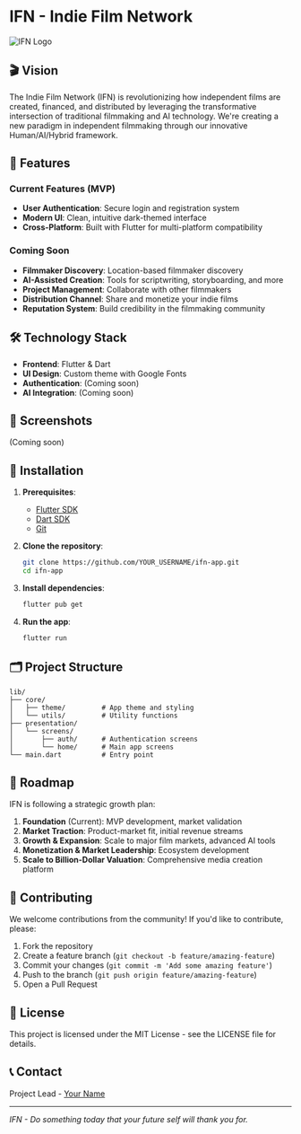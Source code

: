 # IFN - Indie Film Network

![IFN Logo](https://via.placeholder.com/150x150.png?text=IFN)

## 🎬 Vision

The Indie Film Network (IFN) is revolutionizing how independent films are created, financed, and distributed by leveraging the transformative intersection of traditional filmmaking and AI technology. We're creating a new paradigm in independent filmmaking through our innovative Human/AI/Hybrid framework.

## 🚀 Features

### Current Features (MVP)
- **User Authentication**: Secure login and registration system
- **Modern UI**: Clean, intuitive dark-themed interface
- **Cross-Platform**: Built with Flutter for multi-platform compatibility

### Coming Soon
- **Filmmaker Discovery**: Location-based filmmaker discovery
- **AI-Assisted Creation**: Tools for scriptwriting, storyboarding, and more
- **Project Management**: Collaborate with other filmmakers
- **Distribution Channel**: Share and monetize your indie films
- **Reputation System**: Build credibility in the filmmaking community

## 🛠️ Technology Stack

- **Frontend**: Flutter & Dart
- **UI Design**: Custom theme with Google Fonts
- **Authentication**: (Coming soon)
- **AI Integration**: (Coming soon)

## 📱 Screenshots

(Coming soon)

## 🔧 Installation

1. **Prerequisites**:
   - [Flutter SDK](https://flutter.dev/docs/get-started/install)
   - [Dart SDK](https://dart.dev/get-dart)
   - [Git](https://git-scm.com/downloads)

2. **Clone the repository**:
   ```bash
   git clone https://github.com/YOUR_USERNAME/ifn-app.git
   cd ifn-app
   ```

3. **Install dependencies**:
   ```bash
   flutter pub get
   ```

4. **Run the app**:
   ```bash
   flutter run
   ```

## 🗂️ Project Structure

```
lib/
├── core/
│   ├── theme/         # App theme and styling
│   └── utils/         # Utility functions
├── presentation/
│   └── screens/
│       ├── auth/      # Authentication screens
│       └── home/      # Main app screens
└── main.dart          # Entry point
```

## 🔮 Roadmap

IFN is following a strategic growth plan:

1. **Foundation** (Current): MVP development, market validation
2. **Market Traction**: Product-market fit, initial revenue streams
3. **Growth & Expansion**: Scale to major film markets, advanced AI tools
4. **Monetization & Market Leadership**: Ecosystem development
5. **Scale to Billion-Dollar Valuation**: Comprehensive media creation platform

## 👥 Contributing

We welcome contributions from the community! If you'd like to contribute, please:

1. Fork the repository
2. Create a feature branch (`git checkout -b feature/amazing-feature`)
3. Commit your changes (`git commit -m 'Add some amazing feature'`)
4. Push to the branch (`git push origin feature/amazing-feature`)
5. Open a Pull Request

## 📄 License

This project is licensed under the MIT License - see the LICENSE file for details.

## 📞 Contact

Project Lead - [Your Name](mailto:your.email@example.com)

---

*IFN - Do something today that your future self will thank you for.*
